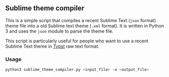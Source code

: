 ## Sublime theme compiler

This is a simple script that compiles a recent Sublime Text (`json` format) theme file into a old Sublime text theme (`.xml` format). It is written in Python 3 and uses the `json` module to parse the theme file.

This script is particularly useful for people who want to use a recent Sublime Text theme in [Typst](https://github.com/typst/typst) raw text format.

### Usage

```bash
python3 sublime_theme_compiler.py <input_file> -o <output_file>
```